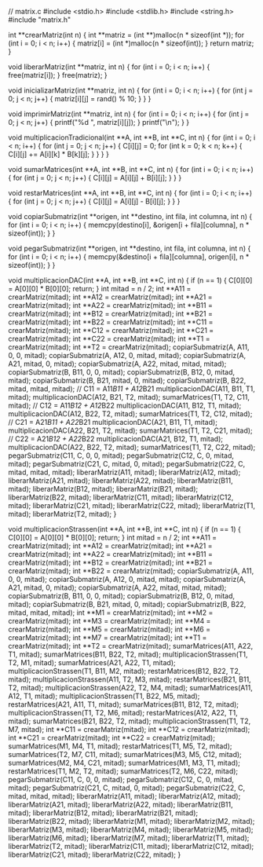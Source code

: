 // matrix.c
#include <stdio.h>
#include <stdlib.h>
#include <string.h>
#include "matrix.h"

int **crearMatriz(int n) {
    int **matriz = (int **)malloc(n * sizeof(int *));
    for (int i = 0; i < n; i++) {
        matriz[i] = (int *)malloc(n * sizeof(int));
    }
    return matriz;
}

void liberarMatriz(int **matriz, int n) {
    for (int i = 0; i < n; i++) {
        free(matriz[i]);
    }
    free(matriz);
}

void inicializarMatriz(int **matriz, int n) {
    for (int i = 0; i < n; i++) {
        for (int j = 0; j < n; j++) {
            matriz[i][j] = rand() % 10;
        }
    }
}

void imprimirMatriz(int **matriz, int n) {
    for (int i = 0; i < n; i++) {
        for (int j = 0; j < n; j++) {
            printf("%d ", matriz[i][j]);
        }
        printf("\n");
    }
}

void multiplicacionTradicional(int **A, int **B, int **C, int n) {
    for (int i = 0; i < n; i++) {
        for (int j = 0; j < n; j++) {
            C[i][j] = 0;
            for (int k = 0; k < n; k++) {
                C[i][j] += A[i][k] * B[k][j];
            }
        }
    }
}

void sumarMatrices(int **A, int **B, int **C, int n) {
    for (int i = 0; i < n; i++) {
        for (int j = 0; j < n; j++) {
            C[i][j] = A[i][j] + B[i][j];
        }
    }
}

void restarMatrices(int **A, int **B, int **C, int n) {
    for (int i = 0; i < n; i++) {
        for (int j = 0; j < n; j++) {
            C[i][j] = A[i][j] - B[i][j];
        }
    }
}

void copiarSubmatriz(int **origen, int **destino, int fila, int columna, int n) {
    for (int i = 0; i < n; i++) {
        memcpy(destino[i], &origen[i + fila][columna], n * sizeof(int));
    }
}

void pegarSubmatriz(int **origen, int **destino, int fila, int columna, int n) {
    for (int i = 0; i < n; i++) {
        memcpy(&destino[i + fila][columna], origen[i], n * sizeof(int));
    }
}

void multiplicacionDAC(int **A, int **B, int **C, int n) {
    if (n == 1) {
        C[0][0] = A[0][0] * B[0][0];
        return;
    }
    int mitad = n / 2;
    int **A11 = crearMatriz(mitad); int **A12 = crearMatriz(mitad);
    int **A21 = crearMatriz(mitad); int **A22 = crearMatriz(mitad);
    int **B11 = crearMatriz(mitad); int **B12 = crearMatriz(mitad);
    int **B21 = crearMatriz(mitad); int **B22 = crearMatriz(mitad);
    int **C11 = crearMatriz(mitad); int **C12 = crearMatriz(mitad);
    int **C21 = crearMatriz(mitad); int **C22 = crearMatriz(mitad);
    int **T1 = crearMatriz(mitad); int **T2 = crearMatriz(mitad);
    copiarSubmatriz(A, A11, 0, 0, mitad);
    copiarSubmatriz(A, A12, 0, mitad, mitad);
    copiarSubmatriz(A, A21, mitad, 0, mitad);
    copiarSubmatriz(A, A22, mitad, mitad, mitad);
    copiarSubmatriz(B, B11, 0, 0, mitad);
    copiarSubmatriz(B, B12, 0, mitad, mitad);
    copiarSubmatriz(B, B21, mitad, 0, mitad);
    copiarSubmatriz(B, B22, mitad, mitad, mitad);
    // C11 = A11*B11 + A12*B21
    multiplicacionDAC(A11, B11, T1, mitad);
    multiplicacionDAC(A12, B21, T2, mitad);
    sumarMatrices(T1, T2, C11, mitad);
    // C12 = A11*B12 + A12*B22
    multiplicacionDAC(A11, B12, T1, mitad);
    multiplicacionDAC(A12, B22, T2, mitad);
    sumarMatrices(T1, T2, C12, mitad);
    // C21 = A21*B11 + A22*B21
    multiplicacionDAC(A21, B11, T1, mitad);
    multiplicacionDAC(A22, B21, T2, mitad);
    sumarMatrices(T1, T2, C21, mitad);
    // C22 = A21*B12 + A22*B22
    multiplicacionDAC(A21, B12, T1, mitad);
    multiplicacionDAC(A22, B22, T2, mitad);
    sumarMatrices(T1, T2, C22, mitad);
    pegarSubmatriz(C11, C, 0, 0, mitad);
    pegarSubmatriz(C12, C, 0, mitad, mitad);
    pegarSubmatriz(C21, C, mitad, 0, mitad);
    pegarSubmatriz(C22, C, mitad, mitad, mitad);
    liberarMatriz(A11, mitad); liberarMatriz(A12, mitad);
    liberarMatriz(A21, mitad); liberarMatriz(A22, mitad);
    liberarMatriz(B11, mitad); liberarMatriz(B12, mitad);
    liberarMatriz(B21, mitad); liberarMatriz(B22, mitad);
    liberarMatriz(C11, mitad); liberarMatriz(C12, mitad);
    liberarMatriz(C21, mitad); liberarMatriz(C22, mitad);
    liberarMatriz(T1, mitad); liberarMatriz(T2, mitad);
}

void multiplicacionStrassen(int **A, int **B, int **C, int n) {
    if (n == 1) {
        C[0][0] = A[0][0] * B[0][0];
        return;
    }
    int mitad = n / 2;
    int **A11 = crearMatriz(mitad); int **A12 = crearMatriz(mitad);
    int **A21 = crearMatriz(mitad); int **A22 = crearMatriz(mitad);
    int **B11 = crearMatriz(mitad); int **B12 = crearMatriz(mitad);
    int **B21 = crearMatriz(mitad); int **B22 = crearMatriz(mitad);
    copiarSubmatriz(A, A11, 0, 0, mitad);
    copiarSubmatriz(A, A12, 0, mitad, mitad);
    copiarSubmatriz(A, A21, mitad, 0, mitad);
    copiarSubmatriz(A, A22, mitad, mitad, mitad);
    copiarSubmatriz(B, B11, 0, 0, mitad);
    copiarSubmatriz(B, B12, 0, mitad, mitad);
    copiarSubmatriz(B, B21, mitad, 0, mitad);
    copiarSubmatriz(B, B22, mitad, mitad, mitad);
    int **M1 = crearMatriz(mitad);
    int **M2 = crearMatriz(mitad);
    int **M3 = crearMatriz(mitad);
    int **M4 = crearMatriz(mitad);
    int **M5 = crearMatriz(mitad);
    int **M6 = crearMatriz(mitad);
    int **M7 = crearMatriz(mitad);
    int **T1 = crearMatriz(mitad);
    int **T2 = crearMatriz(mitad);
    sumarMatrices(A11, A22, T1, mitad);
    sumarMatrices(B11, B22, T2, mitad);
    multiplicacionStrassen(T1, T2, M1, mitad);
    sumarMatrices(A21, A22, T1, mitad);
    multiplicacionStrassen(T1, B11, M2, mitad);
    restarMatrices(B12, B22, T2, mitad);
    multiplicacionStrassen(A11, T2, M3, mitad);
    restarMatrices(B21, B11, T2, mitad);
    multiplicacionStrassen(A22, T2, M4, mitad);
    sumarMatrices(A11, A12, T1, mitad);
    multiplicacionStrassen(T1, B22, M5, mitad);
    restarMatrices(A21, A11, T1, mitad);
    sumarMatrices(B11, B12, T2, mitad);
    multiplicacionStrassen(T1, T2, M6, mitad);
    restarMatrices(A12, A22, T1, mitad);
    sumarMatrices(B21, B22, T2, mitad);
    multiplicacionStrassen(T1, T2, M7, mitad);
    int **C11 = crearMatriz(mitad);
    int **C12 = crearMatriz(mitad);
    int **C21 = crearMatriz(mitad);
    int **C22 = crearMatriz(mitad);
    sumarMatrices(M1, M4, T1, mitad);
    restarMatrices(T1, M5, T2, mitad);
    sumarMatrices(T2, M7, C11, mitad);
    sumarMatrices(M3, M5, C12, mitad);
    sumarMatrices(M2, M4, C21, mitad);
    sumarMatrices(M1, M3, T1, mitad);
    restarMatrices(T1, M2, T2, mitad);
    sumarMatrices(T2, M6, C22, mitad);
    pegarSubmatriz(C11, C, 0, 0, mitad);
    pegarSubmatriz(C12, C, 0, mitad, mitad);
    pegarSubmatriz(C21, C, mitad, 0, mitad);
    pegarSubmatriz(C22, C, mitad, mitad, mitad);
    liberarMatriz(A11, mitad); liberarMatriz(A12, mitad);
    liberarMatriz(A21, mitad); liberarMatriz(A22, mitad);
    liberarMatriz(B11, mitad); liberarMatriz(B12, mitad);
    liberarMatriz(B21, mitad); liberarMatriz(B22, mitad);
    liberarMatriz(M1, mitad); liberarMatriz(M2, mitad);
    liberarMatriz(M3, mitad); liberarMatriz(M4, mitad);
    liberarMatriz(M5, mitad); liberarMatriz(M6, mitad);
    liberarMatriz(M7, mitad); liberarMatriz(T1, mitad);
    liberarMatriz(T2, mitad); liberarMatriz(C11, mitad);
    liberarMatriz(C12, mitad); liberarMatriz(C21, mitad);
    liberarMatriz(C22, mitad);
}
